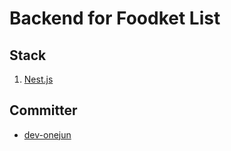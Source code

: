# Backend for Foodket List

## Stack
1) [Nest.js](https://nestjs.com)

## Committer
- [dev-onejun](https://github.com/dev-onejun)
